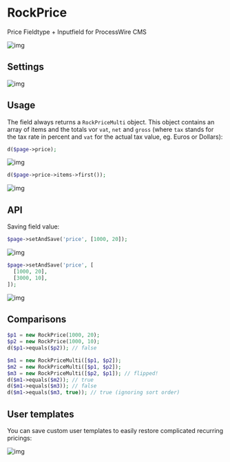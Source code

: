 # RockPrice

Price Fieldtype + Inputfield for ProcessWire CMS

![img](https://i.imgur.com/l38LSuV.gif)

## Settings

![img](https://i.imgur.com/anXgl01.png)

## Usage

The field always returns a `RockPriceMulti` object. This object contains an array of items and the totals vor `vat`, `net` and `gross` (where `tax` stands for the tax rate in percent and `vat` for the actual tax value, eg. Euros or Dollars):

```php
d($page->price);
```
![img](https://i.imgur.com/NmQ8Gl5.png)

```php
d($page->price->items->first());
```
![img](https://i.imgur.com/6hSQumY.png)

## API

Saving field value:

```php
$page->setAndSave('price', [1000, 20]);
```
![img](https://i.imgur.com/KBoAEx6.png)

```php
$page->setAndSave('price', [
  [1000, 20],
  [3000, 10],
]);
```
![img](https://i.imgur.com/VmUlUMn.png)


## Comparisons

```php
$p1 = new RockPrice(1000, 20);
$p2 = new RockPrice(1000, 10);
d($p1->equals($p2)); // false

$m1 = new RockPriceMulti([$p1, $p2]);
$m2 = new RockPriceMulti([$p1, $p2]);
$m3 = new RockPriceMulti([$p2, $p1]); // flipped!
d($m1->equals($m2)); // true
d($m1->equals($m3)); // false
d($m1->equals($m3, true)); // true (ignoring sort order)
```

## User templates

You can save custom user templates to easily restore complicated recurring pricings:

![img](https://i.imgur.com/N5J0hqc.gif)
